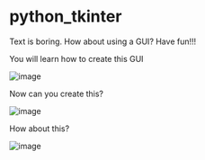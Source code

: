 # python_tkinter
Text is boring. How about using a GUI? Have fun!!!

You will learn how to create this GUI

![image](https://user-images.githubusercontent.com/9929688/156696519-031c487c-3553-4c7d-8d3b-05d3f56dc849.png)

Now can you create this?

![image](https://user-images.githubusercontent.com/9929688/156696626-b1351c82-9943-422e-b6ca-5ed2d9f1ff28.png)

How about this?

![image](https://user-images.githubusercontent.com/9929688/156696669-0d975606-a34c-4e15-8b2b-eb4c787454a0.png)

